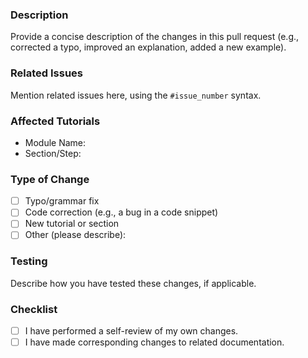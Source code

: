 ### Description

Provide a concise description of the changes in this pull request (e.g., corrected a typo, improved an explanation, added a new example).

### Related Issues

Mention related issues here, using the `#issue_number` syntax.

### Affected Tutorials

- Module Name:
- Section/Step:

### Type of Change

- [ ] Typo/grammar fix
- [ ] Code correction (e.g., a bug in a code snippet)
- [ ] New tutorial or section
- [ ] Other (please describe):

### Testing

Describe how you have tested these changes, if applicable.

### Checklist

- [ ] I have performed a self-review of my own changes.
- [ ] I have made corresponding changes to related documentation.
